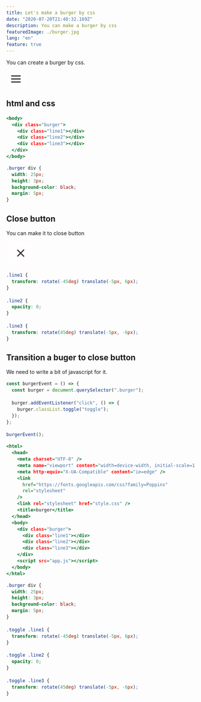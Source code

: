 ```yaml
---
title: Let's make a burger by css
date: "2020-07-20T21:40:32.169Z"
description: You can make a burger by css
featuredImage: ./burger.jpg
lang: "en"
feature: true
---
```


You can create a burger by css.

![burger](./burger.jpg)

## html and css

```html:title=index.html
<body>
  <div class="burger">
    <div class="line1"></div>
    <div class="line2"></div>
    <div class="line3"></div>
  </div>
</body>
```

```css:title=style.css
.burger div {
  width: 25px;
  height: 3px;
  background-color: black;
  margin: 5px;
}
```

## Close button

You can make it to close button

![close](./close.jpg)

```css:title=style.css
.line1 {
  transform: rotate(-45deg) translate(-5px, 6px);
}

.line2 {
  opacity: 0;
}

.line3 {
  transform: rotate(45deg) translate(-5px, -6px);
}
```

## Transition a buger to close button

We need to write a bit of javascript for it.

```js:title=app.js
const burgerEvent = () => {
  const burger = document.querySelector(".burger");

  burger.addEventListener("click", () => {
    burger.classList.toggle("toggle");
  });
};

burgerEvent();
```

```html:title=index.html
<html>
  <head>
    <meta charset="UTF-8" />
    <meta name="viewport" content="width=device-width, initial-scale=1.0" />
    <meta http-equiv="X-UA-Compatible" content="ie=edge" />
    <link
      href="https://fonts.googleapis.com/css?family=Poppins"
      rel="stylesheet"
    />
    <link rel="stylesheet" href="style.css" />
    <title>burger</title>
  </head>
  <body>
    <div class="burger">
      <div class="line1"></div>
      <div class="line2"></div>
      <div class="line3"></div>
    </div>
    <script src="app.js"></script>
  </body>
</html>
```

```css:title=style.css
.burger div {
  width: 25px;
  height: 3px;
  background-color: black;
  margin: 5px;
}

.toggle .line1 {
  transform: rotate(-45deg) translate(-5px, 6px);
}

.toggle .line2 {
  opacity: 0;
}

.toggle .line3 {
  transform: rotate(45deg) translate(-5px, -6px);
}
```
